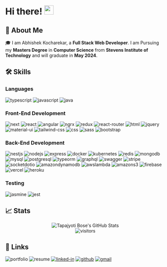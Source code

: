 # Hi there! <img src="https://media.giphy.com/media/hvRJCLFzcasrR4ia7z/giphy.gif" width="29px" height="29px">

## 🚀 About Me

🎓 I am Abhishek Kocharekar, a **Full Stack Web Developer**. I am Pursuing my **Masters Degree** in **Computer Science** from **Stevens Institute of Technology** and will graduate in **May 2024**.

## 🛠️ Skills

### Languages

![typescript](https://img.shields.io/badge/TypeScript-3178C6?style=for-the-badge&logo=typescript&logoColor=white)
![javascript](https://img.shields.io/badge/JavaScript-323330?style=for-the-badge&logo=javascript&logoColor=F7DF1E)
![java](https://img.shields.io/badge/Java-e21322?style=for-the-badge&logo=java&logoColor=white)

### Front-End Development

![next](https://img.shields.io/badge/Next-000000?style=for-the-badge&logo=nextdotjs&logoColor=FFFFFF)
![react](https://img.shields.io/badge/React-20232A?style=for-the-badge&logo=react&logoColor=61DAFB)
![angular](https://img.shields.io/badge/Angular-DD0031?style=for-the-badge&logo=angular&logoColor=white)
![ngrx](https://img.shields.io/badge/ngrx-BA2BD2?style=for-the-badge&logo=ngrx&logoColor=DD0031)
![redux](https://img.shields.io/badge/Redux-593D88?style=for-the-badge&logo=redux&logoColor=white)
![react-router](https://img.shields.io/badge/React_Router-CA4245?style=for-the-badge&logo=react-router&logoColor=white)
![html](https://img.shields.io/badge/HTML5-E34F26?style=for-the-badge&logo=html5&logoColor=white)
![jquery](https://img.shields.io/badge/jQuery-0769AD?style=for-the-badge&logo=jquery&logoColor=white)
![material-ui](https://img.shields.io/badge/Material_UI-0081CB?style=for-the-badge&logo=mui&logoColor=white)
![tailwind-css](https://img.shields.io/badge/tailwind_css-06B6D4?style=for-the-badge&logo=tailwind-css&logoColor=white)
![css](https://img.shields.io/badge/CSS3-1572B6?style=for-the-badge&logo=css3&logoColor=white)
![sass](https://img.shields.io/badge/SASS-CC6699?style=for-the-badge&logo=sass&logoColor=white)
![bootstrap](https://img.shields.io/badge/Bootstrap-563D7C?style=for-the-badge&logo=bootstrap&logoColor=white)


### Back-End Development

![nestjs](https://img.shields.io/badge/nestjs-E0234E?style=for-the-badge&logo=nestjs&logoColor=white)
![nodejs](https://img.shields.io/badge/nodejs-339933?style=for-the-badge&logo=nodedotjs&logoColor=white)
![express](https://img.shields.io/badge/express-000000?style=for-the-badge&logo=express&logoColor=white)
![docker](https://img.shields.io/badge/docker-2496ED?style=for-the-badge&logo=docker&logoColor=white)
![kubernetes](https://img.shields.io/badge/kubernetes-326CE5?style=for-the-badge&logo=kubernetes&logoColor=white)
![redis](https://img.shields.io/badge/redis-DC382D?style=for-the-badge&logo=redis&logoColor=white)
![mongodb](https://img.shields.io/badge/mongodb-47A248?style=for-the-badge&logo=mongodb&logoColor=white)
![mysql](https://img.shields.io/badge/mysql-4479A1?style=for-the-badge&logo=mysql&logoColor=white)
![postgresql](https://img.shields.io/badge/postgresql-4169E1?style=for-the-badge&logo=postgresql&logoColor=white)
![typeorm](https://img.shields.io/badge/typeorm-e8372e?style=for-the-badge&logo=typeorm&logoColor=white)
![graphql](https://img.shields.io/badge/GraphQL-E434AA?style=for-the-badge&logo=graphql&logoColor=white)
![swagger](https://img.shields.io/badge/swagger-85EA2D?style=for-the-badge&logo=swagger&logoColor=white)
![stripe](https://img.shields.io/badge/stripe-008CDD?style=for-the-badge&logo=stripe&logoColor=white)
![socketdotio](https://img.shields.io/badge/socketio-010101?style=for-the-badge&logo=socketdotio&logoColor=white)
![amazondynamodb](https://img.shields.io/badge/amazondynamodb-0B53CE?style=for-the-badge&logo=amazondynamodb&logoColor=white)
![awslambda](https://img.shields.io/badge/awslambda-FF9900?style=for-the-badge&logo=awslambda&logoColor=white)
![amazons3](https://img.shields.io/badge/amazons3-569A31?style=for-the-badge&logo=amazons3&logoColor=white)
![firebase](https://img.shields.io/badge/Firebase-ffaa00?style=for-the-badge&logo=Firebase&logoColor=white)
![vercel](https://img.shields.io/badge/Vercel-000000?style=for-the-badge&logo=Vercel&logoColor=white)
![heroku](https://img.shields.io/badge/Heroku-430098?style=for-the-badge&logo=heroku&logoColor=white)


### Testing

![jasmine](https://img.shields.io/badge/jasmine-8A4182?style=for-the-badge&logo=jasmine&logoColor=white)
![jest](https://img.shields.io/badge/Jest-C21325?style=for-the-badge&logo=jest&logoColor=white)


## 📈 Stats

<div align="center">
    <img src="https://github-readme-stats.vercel.app/api?username=abhishekkocharekar&show_icons=true&hide_border=true" alt="Tapajyoti Bose's GitHub Stats">
    <br />
    <img src="https://visitor-badge.laobi.icu/badge?page_id=abhishekkocharekar.abhishekkocharekar" alt="visitors">
</div>

## 🔗 Links

![portfolio](https://img.shields.io/badge/Portfolio-5340ff?style=for-the-badge&logo=Google-chrome&logoColor=white)
![resume](https://img.shields.io/badge/Resume-4285F4?style=for-the-badge&logo=read-the-docs&logoColor=white)
[![linked-in](https://img.shields.io/badge/Linked_In-0077B5?style=for-the-badge&logo=LinkedIn&logoColor=white)](https://www.linkedin.com/in/abhishek-kocharekar/)
[![github](https://img.shields.io/badge/GitHub-000000?style=for-the-badge&logo=GitHub&logoColor=white)](https://github.com/abhishekkocharekar)
[![gmail](https://img.shields.io/badge/Gmail-D14836?style=for-the-badge&logo=Gmail&logoColor=white)](mailto:akochare@stevens.edu)
